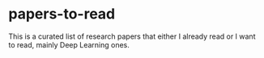 # papers-to-read
This is a curated list of research papers that either I already read or I want to read, mainly Deep Learning ones.
